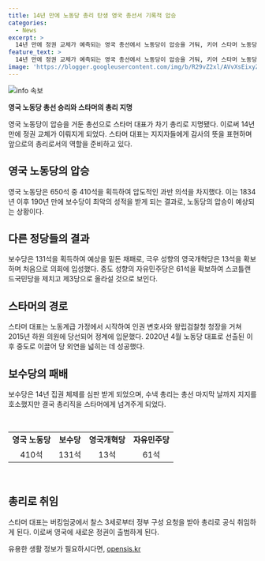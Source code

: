 ```yaml
---
title: 14년 만에 노동당 총리 탄생 영국 총선서 기록적 압승
categories:
  - News
excerpt: >
  14년 만에 정권 교체가 예측되는 영국 총선에서 노동당이 압승을 거둬, 키어 스타머 노동당 대표가 차기 총리로 사실상 확정됐다. 이러한 결과 속에서 보수당의 참패와 극우 성향 영국개혁당의 입성, 중도 성향 자유민주당의 제3당으로의 부상이 예상되고 있다. 스타머 대표는 지지자들에게 감사의 말을 전하며, 14년 집권한 보수당 참패를 이끌었다. 영국 정치의 새로운 지평을 연 스타머 대표는 이제 공식적으로 총리로 취임할 것으로 예상된다. 
feature_text: >
  14년 만에 정권 교체가 예측되는 영국 총선에서 노동당이 압승을 거둬, 키어 스타머 노동당 대표가 차기 총리로 사실상 확정됐다. 이러한 결과 속에서 보수당의 참패와 극우 성향 영국개혁당의 입성, 중도 성향 자유민주당의 제3당으로의 부상이 예상되고 있다. 스타머 대표는 지지자들에게 감사의 말을 전하며, 14년 집권한 보수당 참패를 이끌었다. 영국 정치의 새로운 지평을 연 스타머 대표는 이제 공식적으로 총리로 취임할 것으로 예상된다. 
image: 'https://blogger.googleusercontent.com/img/b/R29vZ2xl/AVvXsEixyZcFfHzMRdzZMjFBmAUKJYCLCGyLL1o632UiGVXcaFdKo_bkvkuCioo0uUKlGfBVcT3P84aROyZIXSBEx3Aw5nCQ3pTgDom1WDC4m8eifvWiAmWEEVb4x6G_l8C0QH225ldMjyaFvpxGEBGNO37VmDTDMHGhJPq73UglMfDca1-0aw/s1600/blogspot.png'
---
```


<p><img src="https://blogger.googleusercontent.com/img/b/R29vZ2xl/AVvXsEixyZcFfHzMRdzZMjFBmAUKJYCLCGyLL1o632UiGVXcaFdKo_bkvkuCioo0uUKlGfBVcT3P84aROyZIXSBEx3Aw5nCQ3pTgDom1WDC4m8eifvWiAmWEEVb4x6G_l8C0QH225ldMjyaFvpxGEBGNO37VmDTDMHGhJPq73UglMfDca1-0aw/s1600/blogspot.png" alt="info 속보" /></p>

<p data-ke-size="size16"><b>영국 노동당 총선 승리와 스타머의 총리 지명</b></p> 

<p data-ke-size="size16">영국 노동당이 압승을 거둔 총선으로 스타머 대표가 차기 총리로 지명됐다. 이로써 14년 만에 정권 교체가 이뤄지게 되었다. 스타머 대표는 지지자들에게 감사의 뜻을 표현하며 앞으로의 총리로서의 역할을 준비하고 있다.</p>

<h2 data-ke-size="size26">영국 노동당의 압승</h2>

<p data-ke-size="size16">영국 노동당은 650석 중 410석을 획득하여 압도적인 과반 의석을 차지했다. 이는 1834년 이후 190년 만에 보수당이 최악의 성적을 받게 되는 결과로, 노동당의 압승이 예상되는 상황이다.</p>

<h2 data-ke-size="size26">다른 정당들의 결과</h2>

<p data-ke-size="size16">보수당은 131석을 획득하여 예상을 밑돈 채패로, 극우 성향의 영국개혁당은 13석을 확보하며 처음으로 의회에 입성했다. 중도 성향의 자유민주당은 61석을 확보하여 스코틀랜드국민당을 제치고 제3당으로 올라설 것으로 보인다.</p>

<h2 data-ke-size="size26">스타머의 경로</h2>

<p data-ke-size="size16">스타머 대표는 노동계급 가정에서 시작하여 인권 변호사와 왕립검찰청 청장을 거쳐 2015년 하원 의원에 당선되어 정계에 입문했다. 2020년 4월 노동당 대표로 선출된 이후 중도로 이끌어 당 외연을 넓히는 데 성공했다.</p>

<h2 data-ke-size="size26">보수당의 패배</h2>

<p data-ke-size="size16">보수당은 14년 집권 체제를 심판 받게 되었으며, 수낵 총리는 총선 마지막 날까지 지지를 호소했지만 결국 총리직을 스타머에게 넘겨주게 되었다.</p>

<p data-ke-size="size16">&nbsp;</p>

<table>
    <tbody>
        <tr>
            <td style="text-align: center; height: 17px;"><b>영국 노동당</b></td>
            <td style="text-align: center; height: 17px;"><b>보수당</b></td>
            <td style="text-align: center; height: 17px;"><b>영국개혁당</b></td>
            <td style="text-align: center; height: 17px;"><b>자유민주당</b></td>
        </tr>
        <tr>
            <td style="text-align: center; height: 17px;">410석</td>
            <td style="text-align: center; height: 17px;">131석</td>
            <td style="text-align: center; height: 17px;">13석</td>
            <td style="text-align: center; height: 17px;">61석</td>
        </tr>
    </tbody>
</table>

<p data-ke-size="size16">&nbsp;</p>

<h2 data-ke-size="size26">총리로 취임</h2>

<p data-ke-size="size16">스타머 대표는 버킹엄궁에서 찰스 3세로부터 정부 구성 요청을 받아 총리로 공식 취임하게 된다. 이로써 영국에 새로운 정권이 출범하게 된다.</p>
유용한 생활 정보가 필요하시다면, <a href="https://opensis.kr" rel="dofollow">opensis.kr</a>



